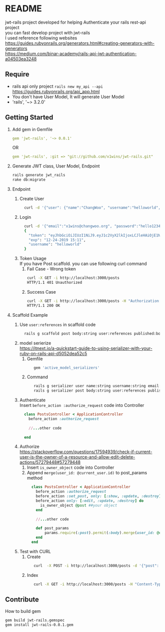 # README
jwt-rails project developed for helping Authenticate your rails rest-api project<br/>
you can fast develop project with jwt-rails<br/>
I used reference following websites<br/>
https://guides.rubyonrails.org/generators.html#creating-generators-with-generators <br/>
https://medium.com/binar-academy/rails-api-jwt-authentication-a04503ea3248 <br/>

## Require
* rails api only project ```rails new my_api --api``` https://guides.rubyonrails.org/api_app.html
* You don't have User Model, It will generate User Model
* 'rails', '~> 3.2.0'

## Getting Started
1. Add gem in Gemfile
    ```yaml
    gem 'jwt-rails', '~> 0.0.1'
    ```
    OR
    ```yaml
    gem 'jwt-rails', :git => "git://github.com/x1wins/jwt-rails.git"
    ```

2. Generate JWT class, User Model, Endpoint
    ```bash
    rails generate jwt_rails
    rake db:migrate
    ```

3. Endpoint
    1. Create User
        ```bash
          curl -d '{"user": {"name":"ChangWoo", "username":"helloworld", "email":"x1wins@changwoo.org", "password":"hello1234", "password_confirmation":"hello1234"}}' -H "Content-Type: application/json" -X POST -i http://localhost:3000/users
        ```
    2. Login
        ```bash
          curl -d '{"email":"x1wins@changwoo.org", "password":"hello1234"}' -H "Content-Type: application/json" -X POST http://localhost:3000/auth/login | jq
          {
            "token": "eyJhbGciOiJIUzI1NiJ9.eyJ1c2VyX2lkIjoxLCJleHAiOjE1NzcyMjkwOTl9.an-cp7gWzEuufwvWPo3SFXzpxL_G1wvNpm6g7W_gdQU",
            "exp": "12-24-2019 15:11",
            "username": "helloworld"
          }
        ```
    3. Token Usage <br/>
        If you have Post scaffold. you can use following curl command 
        1. Fail Case - Wrong token
            ```bash
            curl -X GET -i http://localhost:3000/posts
            HTTP/1.1 401 Unauthorized
            ```
        2. Success Case
            ```bash
            curl -X GET -i http://localhost:3000/posts -H "Authorization: Bearer eyJhbGciOiJIUzI1NiJ9.eyJ1c2VyX2lkIjoxLCJleHAiOjE1NzcyMjkwOTl9.an-cp7gWzEuufwvWPo3SFXzpxL_G1wvNpm6g7W_gdQU"
            HTTP/1.1 200 OK
            ```
    
4. Scaffold Example 
    1. Use ```user:references``` in scaffold code 
        ```bash
          rails g scaffold post body:string user:references published:boolean
        ```
    2. model serierize <br/>
        https://itnext.io/a-quickstart-guide-to-using-serializer-with-your-ruby-on-rails-api-d5052dea52c5 <br/>
        1. Gemfile
            ```bash
               gem 'active_model_serializers'
            ```
        2. Command
            ```bash
               rails g serializer user name:string username:string email:string
               rails g serializer post body:string user:references published:boolean
            ```        
    2. Authenticate <br/>
        Insert ```before_action :authorize_request``` code into Controller
        ```ruby
          class PostsController < ApplicationController
            before_action :authorize_request
            
            //...other code
            
          end
        ```
    3. Authorize <br/>
        https://stackoverflow.com/questions/17594939/check-if-current-user-is-the-owner-of-a-resource-and-allow-edit-delete-actions/57279448#57279448 <br/>
        1. Insert ```is_owner_object``` code into Controller <br/>
        2. Append ```merge(user_id: @current_user.id)``` to post_params method
            ```ruby
              class PostsController < ApplicationController
                before_action :authorize_request
                before_action :set_post, only: [:show, :update, :destroy]
                before_action only: [:edit, :update, :destroy] do
                  is_owner_object @post ##your object
                end
         
                //...other code
                
                def post_params
                    params.require(:post).permit(:body).merge(user_id: @current_user.id)
                end
              end
            ```
    4. Test with CURL
        1. Create
            ```bash
               curl  -X POST -i http://localhost:3000/posts -d '{"post": {"body":"sample body text sample"}}' -H "Content-Type: application/json" -H "Authorization: Bearer eyJhbGciOiJIUzI1NiJ9.eyJ1c2VyX2lkIjoxLCJleHAiOjE1NzcyMzY1NTJ9.0pRv-wnQPdQd1WoaA5mSPDWagfGCk---kwO7pSmKkUg"
            ```
        2. Index
            ```bash
               curl -X GET -i http://localhost:3000/posts -H "Content-Type: application/json" -H "Authorization: Bearer eyJhbGciOiJIUzI1NiJ9.eyJ1c2VyX2lkIjoxLCJleHAiOjE1NzcyMzY1NTJ9.0pRv-wnQPdQd1WoaA5mSPDWagfGCk---kwO7pSmKkUg"
            ```
        

## Contribute
How to build gem
```bash
gem build jwt-rails.gemspec
gem install jwt-rails-0.0.1.gem
```
